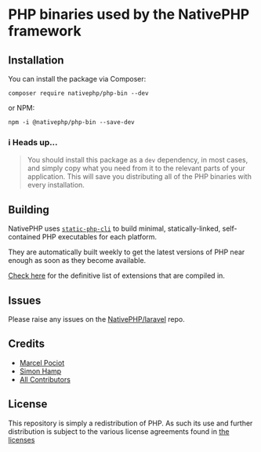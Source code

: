 # PHP binaries used by the NativePHP framework

## Installation

You can install the package via Composer:

```shell
composer require nativephp/php-bin --dev
```

or NPM:

```shell
npm -i @nativephp/php-bin --save-dev
```

### ℹ️ Heads up...
> You should install this package as a `dev` dependency, in most cases, and simply copy what you need from it to the
relevant parts of your application. This will save you distributing all of the PHP binaries with every installation.

## Building

NativePHP uses [`static-php-cli`](https://static-php.dev) to build minimal, statically-linked, self-contained PHP
executables for each platform.

They are automatically built weekly to get the latest versions of PHP near enough as soon as they become available.

[Check here](https://github.com/NativePHP/php-bin/blob/main/php-extensions.txt) for the definitive list of
extensions that are compiled in.

## Issues

Please raise any issues on the [NativePHP/laravel](https://github.com/nativephp/laravel/issues/new/choose) repo.

## Credits

- [Marcel Pociot](https://github.com/mpociot)
- [Simon Hamp](https://github.com/simonhamp)
- [All Contributors](../../contributors)

## License

This repository is simply a redistribution of PHP. As such its use and further distribution is subject to the various
license agreements found in [the licenses](license-files/)
